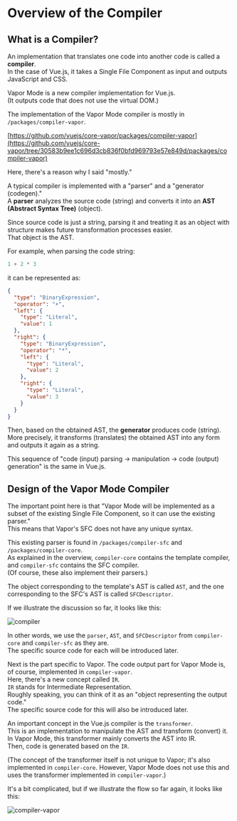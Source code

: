 # Overview of the Compiler

## What is a Compiler?

An implementation that translates one code into another code is called a **compiler**.\
In the case of Vue.js, it takes a Single File Component as input and outputs JavaScript and CSS.

Vapor Mode is a new compiler implementation for Vue.js.\
(It outputs code that does not use the virtual DOM.)

The implementation of the Vapor Mode compiler is mostly in `/packages/compiler-vapor`.

[https://github.com/vuejs/core-vapor/packages/compiler-vapor](https://github.com/vuejs/core-vapor/tree/30583b9ee1c696d3cb836f0bfd969793e57e849d/packages/compiler-vapor)

Here, there's a reason why I said "mostly."

A typical compiler is implemented with a "parser" and a "generator (codegen)."\
A **parser** analyzes the source code (string) and converts it into an **AST (Abstract Syntax Tree)** (object).

Since source code is just a string, parsing it and treating it as an object with structure makes future transformation processes easier.\
That object is the AST.

For example, when parsing the code string:

```js
1 + 2 * 3
```

it can be represented as:

```json
{
  "type": "BinaryExpression",
  "operator": "+",
  "left": {
    "type": "Literal",
    "value": 1
  },
  "right": {
    "type": "BinaryExpression",
    "operator": "*",
    "left": {
      "type": "Literal",
      "value": 2
    },
    "right": {
      "type": "Literal",
      "value": 3
    }
  }
}
```

Then, based on the obtained AST, the **generator** produces code (string).\
More precisely, it transforms (translates) the obtained AST into any form and outputs it again as a string.

This sequence of "code (input) parsing -> manipulation -> code (output) generation" is the same in Vue.js.

## Design of the Vapor Mode Compiler

The important point here is that "Vapor Mode will be implemented as a subset of the existing Single File Component, so it can use the existing parser."\
This means that Vapor's SFC does not have any unique syntax.

This existing parser is found in `/packages/compiler-sfc` and `/packages/compiler-core`.\
As explained in the overview, `compiler-core` contains the template compiler, and `compiler-sfc` contains the SFC compiler.\
(Of course, these also implement their parsers.)

The object corresponding to the template's AST is called `AST`, and the one corresponding to the SFC's AST is called `SFCDescriptor`.

If we illustrate the discussion so far, it looks like this:

![compiler](/compiler-overview/compiler.drawio.png)

In other words, we use the `parser`, `AST`, and `SFCDescriptor` from `compiler-core` and `compiler-sfc` as they are.\
The specific source code for each will be introduced later.

Next is the part specific to Vapor. The code output part for Vapor Mode is, of course, implemented in `compiler-vapor`.\
Here, there's a new concept called `IR`.\
`IR` stands for Intermediate Representation.\
Roughly speaking, you can think of it as an "object representing the output code."\
The specific source code for this will also be introduced later.

An important concept in the Vue.js compiler is the `transformer`.\
This is an implementation to manipulate the AST and transform (convert) it. In Vapor Mode, this transformer mainly converts the AST into IR.\
Then, code is generated based on the `IR`.

(The concept of the transformer itself is not unique to Vapor; it's also implemented in `compiler-core`. However, Vapor Mode does not use this and uses the transformer implemented in `compiler-vapor`.)

It's a bit complicated, but if we illustrate the flow so far again, it looks like this:

![compiler-vapor](/compiler-overview/compiler-vapor.drawio.png)
